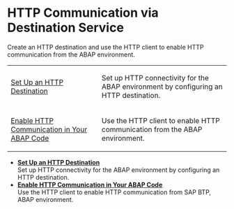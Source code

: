 <!-- loiodee3a93a2b8d4018b3c4910f745b744f -->

# HTTP Communication via Destination Service

Create an HTTP destination and use the HTTP client to enable HTTP communication from the ABAP environment.


<table>
<tr>
<td>

[Set Up an HTTP Destination](Set_Up_an_HTTP_Destination_3884bc3.md)



</td>
<td>

Set up HTTP connectivity for the ABAP environment by configuring an HTTP destination.



</td>
</tr>
<tr>
<td>

[Enable HTTP Communication in Your ABAP Code](Enable_HTTP_Communication_in_Your_ABAP_Code_cef1ada.md)



</td>
<td>

Use the HTTP client to enable HTTP communication from the ABAP environment.



</td>
</tr>
</table>

-   **[Set Up an HTTP Destination](Set_Up_an_HTTP_Destination_3884bc3.md "Set up HTTP connectivity for the ABAP environment by configuring an HTTP
		destination.")**  
Set up HTTP connectivity for the ABAP environment by configuring an HTTP destination.
-   **[Enable HTTP Communication in Your ABAP Code](Enable_HTTP_Communication_in_Your_ABAP_Code_cef1ada.md "Use the HTTP client to enable HTTP communication from SAP BTP, ABAP
		environment.")**  
Use the HTTP client to enable HTTP communication from SAP BTP, ABAP environment.

